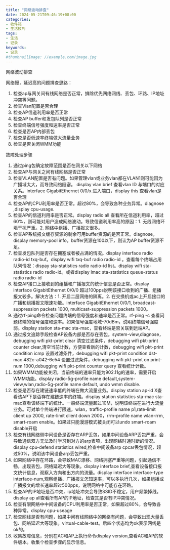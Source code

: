 ```yaml
---
title: "网络波动排查"
date: 2024-05-21T09:46:19+08:00
categories:
- 收件箱
- 生活技巧
tags:
- 生活
- 记录
keywords:
- 记录
#thumbnailImage: //example.com/image.jpg
---
```

网络波动排查
<!--more-->

网络慢，延迟高的问题排查思路：

1. 检查ap与网关间有线网络是否正常，排除优先网络网线、丢包、环路、IP地址冲突等问题。
2. 检查Vlan配置是否合理
3. 检查AP信道利用率是否正常
4. 检查AP buffer和发包队列是否正常
5. 检查终端信号强度和速率是否正常
6. 检查是否AP内部丢包
7. 检查是否低速率终端做大流量业务
8. 检查是否关闭WMM功能

故障处理步骤
1. 通过ping包确定故障范围是否在网关以下网络
2. 检查AP与网关之间有线网络是否正常
3. 检查VLAN配置是否有问题。如果管理vlan或业务vlan都在VLAN1则可能因为广播域太大，而导致网络阻塞。 
display vlan brief 查看vlan ID 与端口的对应关系。interface GigabitEthernet 0/0/x 进入端口，display this 查看vlan是否合理
4. 检查AP的CPU利用率是否正常。超过80%，会导致各种业务异常。diagnose ,display cpu-usage.
5. 检查AP的信道利用率是否正常。display radio all 查看所在信道利用率，超过60%，则可能对用户造成网络波动。导致信道利用率高的原因：1. 无线网络环境干扰严重。2. 网络中组播、广播报文很多。
6. 检查AP系统报文缓存资源的剩余可用buffer资源的是否正常。diagnose，display memory-pool info。buffer资源在100以下，则认为AP buffer资源不足。
7. 检查发包队列是否存在拥塞或者被占满的情况。display interface radio radio-id txq-buf。display wifi txq-buf radio radio-id 。查看每个终端占用队列情况：dispay sta-statistics radio radio-id list。display wifi sta-statistics radio radio-id。或者display lmac sta-statistics queue-status radio radio-id
8. 检查AP接口上接收到的组播和广播报文的统计信息是否正常。display interface GigabitEthernet 0/0/0  超过100pps说明该接口收到的广播、组播报文较多。解决方法：1. 开启二层网络的隔离。2. 在交换机或ac上开启接口的广播和组播报文限速功能。interface GigabitEthernet 0/0/1, broadcast-suppression packets 1000, multicast-suppression packets 1000。
9. 通过rf-ping命令检查问题终端的信号强度和速率是否正常。rf-ping -c 查看问题终端的信号强度和速率。如果信号强度地域-70dBm，说明终端信号强度弱。display station sta-mac sta-mac，查看终端是否关联到远端AP。
10. 通过报文追踪手段检查AP设备内部是否存在丢包。system-view,diagnose，debugging wifi pkt-print clear 清空过滤条件，debugging wifi pkt-print counter clear,清空当前计数，方便查看新的计数，debugging wifi pkt-print condition icmp 设置过滤条件，debugging wifi pkt-print condition dst-mac 482c-a042-6e54 设置过滤条件，debugging wifi pkt-print on print-num 1000,debugging wifi pkt-print counter query 查看统计计数。
11. 如果WMM功能被关闭，当前终端的速率只能为902.11g的速率，需要开启WMM功能。display radio-5g-profile name default,system-view,wlan,radio-5g-profile name default, undo wmm disable.
12. 检查是否存在建链速率低的终端在做大流量业务。display station ap-id X查看该AP下是否存在建链速率的终端。display station statistics sta-mac sta-mac查看该终端下的统计。一般终端流量超过10M，说明该终端在进行大流量业务。可对单个终端进行限速，wlan，traffic-profile name p1,rate-limit client up 2000, rate-limit client down 2000，rrm-profile name wlan-rrm, smart-roam enable。如果过只能漫游模式被关闭可以undo smart-roam disable开启
13. 检查有线网络侧中间设备是否存在ARP丢包，如果中间设备ARP丢包严重，会导致通信双方无法及时学习到对方的arp表项，出现网络时通时断的情况。display cpu-defend statistics wired,检查中间设备arp cpcar丢包情况，超过50%，说明该中间设备arp丢包严重。
14. 如果网络中存在环路，会导致MAC漂移、网络拥塞严重等问题，引起通信不畅，出现丢包，网络延迟大等现象。display interface brief,查看设备接口报文统计信息，观察入方向和出方向的流量。display interface interface-type interface-num,观察组播、广播报文怎知速率，可以多执行几次，如果组播或广播报文的增长速率超过500pps，说明网络中可能存在环路。
15. 检查AP的IP地址是否冲突，ip地址冲突会导致SSID不稳定，用户频繁掉线。display ap all查看所有AP的IP地址，检查其是否有IP冲突情况。
16. 检查有限网络中中间设备的CPU利用率是否正常，如果超过80%，会导致各种异常。display cpu-useage
17. 检查网线是否有问题，如果中间有线网络中的网络有问题，会导致出现大量丢包、网络延迟大等现象。virtual-cable-test。后四个状态均为ok表示网线是ok的。
18. 收集故障信息，分别在AC和AP上执行命令display version,查看AC和AP的软件版本。收集个检查步骤的显示信息。




